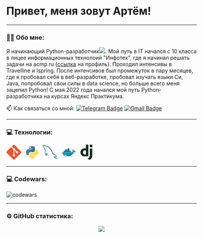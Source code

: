 
# Привет, меня зовут Артём!

---

### :man_technologist: Обо мне:

Я начинающий Python-разработчик<img src="https://media.giphy.com/media/WUlplcMpOCEmTGBtBW/giphy.gif" width="30px">. Мой путь в IT начался с 10 класса в лицее информационных технолоий "Инфотех", где я начинал решать задачи на acmp.ru (<a href="https://acmp.ru/?main=user&id=296554">ссылка</a> на профиль). Проходил интенсивы в Travelline и Ispring. После интенсивов был промежуток в пару месяцев, где я пробовал себя в веб-разработке, пробовал изучать языки Си, Java, попробовал свои силы в data science, но больше всего меня зацепил Python! С мая 2022 года начался мой путь Python-разработчика на курсах Яндекс Практикума.

:mailbox: Как связаться со мной: [![Telegram Badge](https://img.shields.io/badge/-ArtemYambarshev-blue?style=flat&logo=Telegram&logoColor=white)](https://t.me/hydrartew) [![Gmail Badge](https://img.shields.io/badge/-Gmail-red?style=flat&logo=Gmail&logoColor=white)](mailto:hydrartew@bk.ru)

---

### 💻 Технологии:

<div>
  <img src="https://github.com/devicons/devicon/blob/master/icons/git/git-original.svg" title="git" alt="git" width="40" height="40"/>&nbsp
  <img src="https://github.com/devicons/devicon/blob/master/icons/python/python-original.svg" title="Python" alt="Python" width="40" height="40"/>&nbsp
  <img src="https://github.com/devicons/devicon/blob/master/icons/mysql/mysql-plain.svg" title="mysqlL" alt="mysql" width="40" height="40"/>&nbsp
  <img src="https://github.com/devicons/devicon/blob/master/icons/docker/docker-original.svg" title="Docker" alt="Docker" width="40" height="40"/>&nbsp
  <img src="https://github.com/devicons/devicon/blob/master/icons/django/django-plain.svg" title="django" alt="django" width="40" height="40"/>&nbsp
</div>

---

### 💻 Codewars:

![codewars](https://www.codewars.com/users/artemyambarshev/badges/large)

---

### ⚙️ GitHub статистика:

<div align="center">
    <img height="200px" src="https://github-readme-streak-stats.herokuapp.com/?user=hydrartew"/>
</div>
